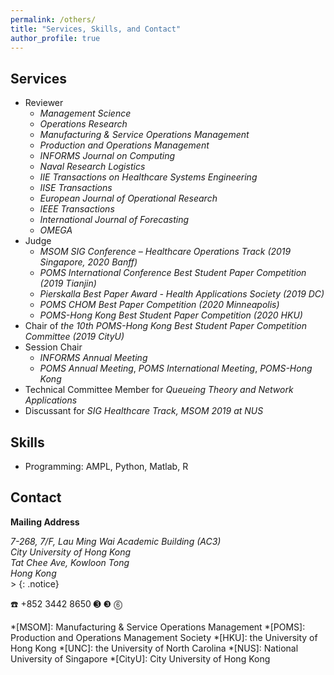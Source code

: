```yaml
---
permalink: /others/
title: "Services, Skills, and Contact"
author_profile: true
---
```


## Services

* Reviewer
  * _Management Science_
  * _Operations Research_
  * _Manufacturing & Service Operations Management_
  * _Production and Operations Management_
  * _INFORMS Journal on Computing_
  * _Naval Research Logistics_
  * _IIE Transactions on Healthcare Systems Engineering_
  * _IISE Transactions_
  * _European Journal of Operational Research_
  * _IEEE Transactions_
  * _International Journal of Forecasting_
  * _OMEGA_
* Judge
  * _MSOM SIG Conference – Healthcare Operations Track (2019 Singapore, 2020 Banff)_
  * _POMS International Conference Best Student Paper Competition (2019 Tianjin)_
  * _Pierskalla Best Paper Award - Health Applications Society (2019 DC)_
  * _POMS CHOM Best Paper Competition (2020 Minneapolis)_
  * _POMS-Hong Kong Best Student Paper Competition (2020 HKU)_
* Chair of _the 10th POMS-Hong Kong Best Student Paper Competition Committee (2019 CityU)_
* Session Chair
  * _INFORMS Annual Meeting_
  * _POMS Annual Meeting_, _POMS International Meeting_, _POMS-Hong Kong_
* Technical Committee Member for _Queueing Theory and Network Applications_
* Discussant for _SIG Healthcare Track, MSOM 2019 at NUS_

## Skills

* Programming: AMPL, Python, Matlab, R


## Contact
**Mailing Address**<br />
<address>
  7-268, 7/F, Lau Ming Wai Academic Building (AC3)<br /> City University of Hong Kong<br /> Tat Chee Ave, Kowloon Tong <br /> Hong Kong
</address>
> {: .notice}

☎️ +852 3442 8650  ➌ ❸  ⓺

*[MSOM]: Manufacturing & Service Operations Management
*[POMS]: Production and Operations Management Society
*[HKU]: the University of Hong Kong
*[UNC]: the University of North Carolina
*[NUS]: National University of Singapore
*[CityU]: City University of Hong Kong
